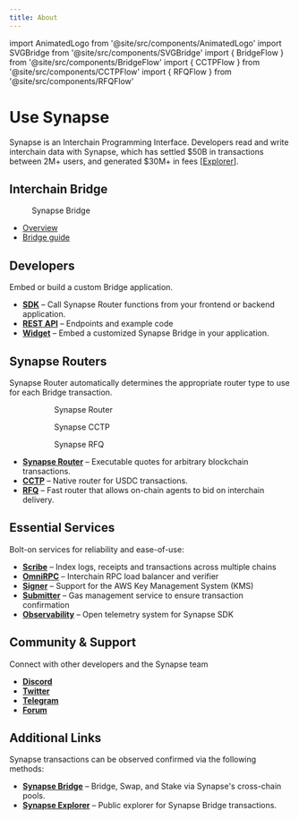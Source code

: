 ```yaml
---
title: About
---
```


import AnimatedLogo from '@site/src/components/AnimatedLogo'
import SVGBridge from '@site/src/components/SVGBridge'
import { BridgeFlow } from '@site/src/components/BridgeFlow'
import { CCTPFlow } from '@site/src/components/CCTPFlow'
import { RFQFlow } from '@site/src/components/RFQFlow'

<AnimatedLogo />

# Use Synapse

Synapse is an Interchain Programming Interface. Developers read and write interchain data with Synapse, which has settled $50B in transactions between 2M+ users, and generated $30M+ in fees [[Explorer](https://explorer.synapseprotocol.com)].

## Interchain Bridge

<figure>
    <SVGBridge />
    <figcaption>Synapse Bridge</figcaption>
</figure>

* [Overview](/docs/Bridge)
* [Bridge guide](/docs/Bridge#how-to-bridge)
<!-- * [Supported routes](/docs/Bridge#how-to-bridge) -->

## Developers

Embed or build a custom Bridge application.

* **[SDK](/docs/Developers/Bridge-SDK)** – Call Synapse Router functions from your frontend or backend application.
* **[REST API](/docs/Developers/REST-API)** – Endpoints and example code
* **[Widget](/docs/Developers/Widget)** – Embed a customized Synapse Bridge in your application.

## Synapse Routers

Synapse Router automatically determines the appropriate router type to use for each Bridge transaction.

<figure id="flowGroup">
    <figure>
        <BridgeFlow />
        <figcaption>Synapse Router</figcaption>
    </figure>
    <figure>
        <CCTPFlow />
        <figcaption>Synapse CCTP</figcaption>
    </figure>
    <figure>
        <RFQFlow />
        <figcaption>Synapse RFQ</figcaption>
    </figure>
</figure>

* **[Synapse Router](/docs/Routers/Synapse-Router)** – Executable quotes for arbitrary blockchain transactions.
* **[CCTP](/docs/Routers/CCTP)** – Native router for USDC transactions.
* **[RFQ](/docs/Routers/RFQ)** – Fast router that allows on-chain agents to bid on interchain delivery.

## Essential Services

Bolt-on services for reliability and ease-of-use:

* **[Scribe](/docs/Services/Scribe)** – Index logs, receipts and transactions across multiple chains
* **[OmniRPC](/docs/Services/Omnirpc)** – Interchain RPC load balancer and verifier
* **[Signer](/docs/Services/Signer)** – Support for the AWS Key Management System (KMS)
* **[Submitter](/docs/Services/Submitter)** – Gas management service to ensure transaction confirmation
* **[Observability](/docs/Services/Observability)** – Open telemetry system for Synapse SDK


## Community & Support

Connect with other developers and the Synapse team

* **[Discord](https://discord.gg/synapseprotocol)**
* **[Twitter](https://twitter.com/SynapseProtocol)**
* **[Telegram](https://t.me/synapseprotocol)**
* **[Forum](https://forum.synapseprotocol.com/)**

## Additional Links

Synapse transactions can be observed confirmed via the following methods:

* **[Synapse Bridge](https://synapseprotocol.com)** – Bridge, Swap, and Stake via Synapse's cross-chain pools.
* **[Synapse Explorer](https://explorer.synapseprotocol.com)** – Public explorer for Synapse Bridge transactions.
